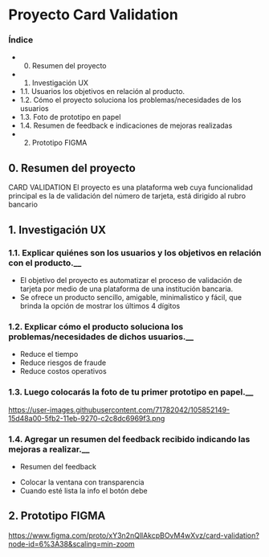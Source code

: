 # Proyecto Card Validation

### Índice
* 0. Resumen del proyecto
* 1. Investigación UX
* 1.1. Usuarios los objetivos en relación al producto.
* 1.2. Cómo el proyecto soluciona los problemas/necesidades de los usuarios
* 1.3. Foto de prototipo en papel
* 1.4. Resumen de feedback e indicaciones de mejoras realizadas
* 2. Prototipo FIGMA

## 0. Resumen del proyecto
CARD VALIDATION
El proyecto es una plataforma web cuya funcionalidad principal es la de validación del número de tarjeta, está dirigido al rubro bancario

## 1. Investigación UX
### 1.1. Explicar quiénes son los usuarios y los objetivos en relación con el producto.__

- El objetivo del proyecto es automatizar el proceso de validación de tarjeta por medio de una plataforma de una institución bancaria.
- Se ofrece un producto sencillo, amigable, minimalistico y fácil, que brinda la opción de mostrar los últimos 4 dígitos

### 1.2. Explicar cómo el producto soluciona los problemas/necesidades de dichos usuarios.__

- Reduce el tiempo 
- Reduce riesgos de fraude
- Reduce costos operativos

### 1.3. Luego colocarás la foto de tu primer prototipo en papel.__
https://user-images.githubusercontent.com/71782042/105852149-15d48a00-5fb2-11eb-9270-c2c8dc6969f3.png

### 1.4. Agregar un resumen del feedback recibido indicando las mejoras a realizar.__

- Resumen del feedback
 * Colocar la ventana con transparencia
 * Cuando esté lista la info el botón debe    


## 2. Prototipo FIGMA

https://www.figma.com/proto/xY3n2nQllAkcpBOvM4wXvz/card-validation?node-id=6%3A38&scaling=min-zoom

